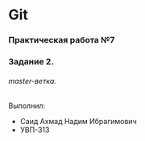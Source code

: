# Git
### Практическая работа №7
### Задание 2.
###### master-ветка.
Выполнил:
* Саид Ахмад Надим Ибрагимович
* УВП-313